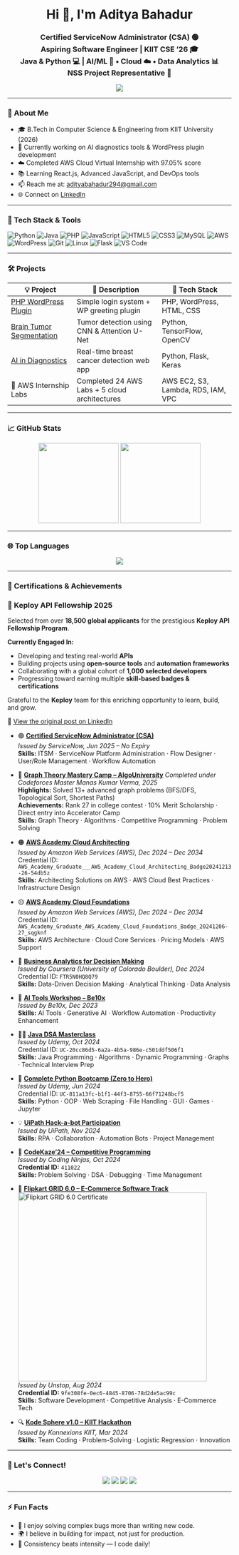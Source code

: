 <h1 align="center">Hi 👋, I'm Aditya Bahadur</h1>
<h3 align="center">
Certified ServiceNow Administrator (CSA) 🟢 <br>
Aspiring Software Engineer | KIIT CSE ’26 🎓 <br>
Java & Python 💻 | AI/ML 🤖 • Cloud ☁️ • Data Analytics 📊 <br>
NSS Project Representative 🌱
</h3>

<p align="center">
  <img src="https://readme-typing-svg.herokuapp.com?font=Fira+Code&size=20&duration=2500&pause=1000&color=00FF99&center=true&vCenter=true&width=500&lines=Certified+ServiceNow+Administrator+(CSA);DSA+Lover;Open+Source+Contributor;AWS+Cloud+Intern;Always+Learning+New+Things" />
</p>

---

### 🧠 About Me
- 🎓 B.Tech in Computer Science & Engineering from KIIT University (2026)
- 🔭 Currently working on AI diagnostics tools & WordPress plugin development
- ☁️ Completed AWS Cloud Virtual Internship with 97.05% score
- 📚 Learning React.js, Advanced JavaScript, and DevOps tools
- 📫 Reach me at: [adityabahadur294@gmail.com](mailto:adityabahadur294@gmail.com)
- 🌐 Connect on [LinkedIn](https://www.linkedin.com/in/aditya-bahadur-b3b709197/)

---

### 🚀 Tech Stack & Tools

![Python](https://img.shields.io/badge/Python-3776AB?style=for-the-badge&logo=python&logoColor=white)
![Java](https://img.shields.io/badge/Java-007396?style=for-the-badge&logo=java&logoColor=white)
![PHP](https://img.shields.io/badge/PHP-777BB4?style=for-the-badge&logo=php&logoColor=white)
![JavaScript](https://img.shields.io/badge/JavaScript-F7DF1E?style=for-the-badge&logo=javascript&logoColor=black)
![HTML5](https://img.shields.io/badge/HTML5-E34F26?style=for-the-badge&logo=html5&logoColor=white)
![CSS3](https://img.shields.io/badge/CSS3-1572B6?style=for-the-badge&logo=css3&logoColor=white)
![MySQL](https://img.shields.io/badge/MySQL-00000F?style=for-the-badge&logo=mysql&logoColor=white)
![AWS](https://img.shields.io/badge/AWS-FF9900?style=for-the-badge&logo=amazonaws&logoColor=white)
![WordPress](https://img.shields.io/badge/WordPress-21759B?style=for-the-badge&logo=wordpress&logoColor=white)
![Git](https://img.shields.io/badge/Git-F05032?style=for-the-badge&logo=git&logoColor=white)
![Linux](https://img.shields.io/badge/Linux-FCC624?style=for-the-badge&logo=linux&logoColor=black)
![Flask](https://img.shields.io/badge/Flask-000000?style=for-the-badge&logo=flask&logoColor=white)
![VS Code](https://img.shields.io/badge/VS%20Code-007ACC?style=for-the-badge&logo=visual-studio-code&logoColor=white)

---

### 🛠️ Projects

| 💡 Project | 🔧 Description | 🧰 Tech Stack |
|-----------|----------------|---------------|
| [PHP WordPress Plugin](https://github.com/abahadur29/php-wordpress-getting-started) | Simple login system + WP greeting plugin | PHP, WordPress, HTML, CSS |
| [Brain Tumor Segmentation](https://github.com/abahadur29/Brain-Tumor-Segmentation-from-MRI-Using-Deep-Learning) | Tumor detection using CNN & Attention U-Net | Python, TensorFlow, OpenCV |
| [AI in Diagnostics](https://github.com/abahadur29/AI_in_Diagnostics_Precision_Tool_for_Breast_Cancer_Detection) | Real-time breast cancer detection web app | Python, Flask, Keras |
| 🧪 AWS Internship Labs | Completed 24 AWS Labs + 5 cloud architectures | AWS EC2, S3, Lambda, RDS, IAM, VPC |

---

### 📈 GitHub Stats

<p align="center">
  <img src="https://github-readme-stats.vercel.app/api?username=abahadur29&show_icons=true&theme=tokyonight&count_private=true" height="180px"/>
  <img src="https://github-readme-streak-stats.herokuapp.com/?user=abahadur29&theme=tokyonight" height="180px"/>
</p>

---

### 🌐 Top Languages

<p align="center">
  <img src="https://github-readme-stats.vercel.app/api/top-langs/?username=abahadur29&layout=compact&theme=tokyonight&langs_count=6" />
</p>

---

### 📜 Certifications & Achievements

### 🏅 Keploy API Fellowship 2025  
Selected from over **18,500 global applicants** for the prestigious **Keploy API Fellowship Program**.

**Currently Engaged In:**  
- Developing and testing real-world **APIs**  
- Building projects using **open-source tools** and **automation frameworks**  
- Collaborating with a global cohort of **1,000 selected developers**  
- Progressing toward earning multiple **skill-based badges & certifications**

Grateful to the **Keploy** team for this enriching opportunity to learn, build, and grow.

🔗 [View the original post on LinkedIn](https://www.linkedin.com/posts/aditya-bahadur-b3b709197_keploy-apifellowship-opensource-activity-7330824052837699585-4Rlg?utm_source=social_share_send&utm_medium=member_desktop_web&rcm=ACoAAC4zhx8BvHHWSkCzLWeT_gJ7AqFJsTErjxU)

- 🟢 [**Certified ServiceNow Administrator (CSA)**](https://github.com/user-attachments/assets/748972c2-a303-4efb-ac37-ff8dc42925d4)  
  *Issued by ServiceNow, Jun 2025 – No Expiry*   
  **Skills:** ITSM · ServiceNow Platform Administration · Flow Designer · User/Role Management · Workflow Automation

-  🔗 [**Graph Theory Mastery Camp – AlgoUniversity**](https://github.com/user-attachments/assets/13831cec-9cd3-4cbe-8e5b-ce01f3cf20c8) 
  *Completed under Codeforces Master Manas Kumar Verma, 2025*  
  **Highlights:** Solved 13+ advanced graph problems (BFS/DFS, Topological Sort, Shortest Paths)  
  **Achievements:** Rank 27 in college contest · 10% Merit Scholarship · Direct entry into Accelerator Camp  
  **Skills:** Graph Theory · Algorithms · Competitive Programming · Problem Solving

- 🟠 [**AWS Academy Cloud Architecting**](https://github.com/user-attachments/assets/b068133e-99d9-4146-ba58-d4a160fd952d)  
  *Issued by Amazon Web Services (AWS), Dec 2024 – Dec 2034*  
  Credential ID: `AWS_Academy_Graduate___AWS_Academy_Cloud_Architecting_Badge20241213-26-54db5z`  
  **Skills:** Architecting Solutions on AWS · AWS Cloud Best Practices · Infrastructure Design

- 🟡 [**AWS Academy Cloud Foundations**](https://github.com/user-attachments/assets/115cfa14-18e3-46fa-af5e-8cd6b0976a5a)  
  *Issued by Amazon Web Services (AWS), Dec 2024 – Dec 2034*  
  Credential ID: `AWS_Academy_Graduate_AWS_Academy_Cloud_Foundations_Badge_20241206-27_sqgknf`  
  **Skills:** AWS Architecture · Cloud Core Services · Pricing Models · AWS Support

- 🧠 [**Business Analytics for Decision Making**](https://github.com/user-attachments/assets/03f439ff-bf7b-48f6-b1f2-62177df57c47)  
  *Issued by Coursera (University of Colorado Boulder), Dec 2024*  
  Credential ID: `FTR5N0HQ8Q79`  
  **Skills:** Data-Driven Decision Making · Analytical Thinking · Data Analysis

- 🤖 [**AI Tools Workshop – Be10x**](https://github.com/user-attachments/assets/3723af9a-c6f5-4c0d-b6db-79b4e1dadb7e)  
  *Issued by Be10x, Dec 2023*  
  **Skills:** AI Tools · Generative AI · Workflow Automation · Productivity Enhancement

- 👨‍💻 [**Java DSA Masterclass**](https://github.com/user-attachments/assets/dac59c4b-c1a6-4f10-a48d-897e0af8dfb6)  
  *Issued by Udemy, Oct 2024*  
  Credential ID: `UC-20cc86d5-6a2a-4b5a-986e-c501ddf506f1`  
  **Skills:** Java Programming · Algorithms · Dynamic Programming · Graphs · Technical Interview Prep

- 🐍 [**Complete Python Bootcamp (Zero to Hero)**](https://github.com/user-attachments/assets/9de48e1e-ea95-4bf1-b465-be3040e4dc18)  
  *Issued by Udemy, Jun 2024*  
  Credential ID: `UC-811a13fc-b1f1-44f3-8755-66f71248bcf5`  
  **Skills:** Python · OOP · Web Scraping · File Handling · GUI · Games · Jupyter

- 💡 [**UiPath Hack-a-bot Participation**](https://drive.google.com/file/d/1W5157h2e28QufvmR7Ea7XnX5CkHXK5as/view?usp=sharing)  
  *Issued by UiPath, Nov 2024*  
  **Skills:** RPA · Collaboration · Automation Bots · Project Management

- 🚀 [**CodeKaze’24 – Competitive Programming**](https://drive.google.com/file/d/1xrxEgE3JpUT9Ak5C8o44L4WWYqiNApf5/view?usp=sharing)  
  *Issued by Coding Ninjas, Oct 2024*  
  **Credential ID:** `411022`  
  **Skills:** Problem Solving · DSA · Debugging · Time Management

- 🛒 [**Flipkart GRID 6.0 – E-Commerce Software Track**](https://drive.google.com/file/d/11xVaAPQVGOyicjGfO9Ic_UVnUtLPZCLc/view?usp=sharing)  
  <img width="424" alt="Flipkart GRID 6.0 Certificate" src="https://github.com/user-attachments/assets/63ae9f44-3bb7-4b05-b7b0-7b87383e4720" />  
  *Issued by Unstop, Aug 2024*  
  **Credential ID:** `9fe308fe-0ec6-4845-8706-78d2de5ac99c`  
  **Skills:** Software Development · Competitive Analysis · E-Commerce Tech

- 🔍 [**Kode Sphere v1.0 – KIIT Hackathon**](https://drive.google.com/file/d/1HEwFbTwvhnOxOuDGxx9FYj-3wyRiXhyA/view?usp=sharing)  
  *Issued by Konnexions KIIT, Mar 2024*  
  **Skills:** Team Coding · Problem-Solving · Logistic Regression · Innovation


---

### 🤝 Let's Connect!

<p align="center">
  <a href="mailto:adityabahadur294@gmail.com"><img src="https://img.shields.io/badge/Gmail-D14836?style=for-the-badge&logo=gmail&logoColor=white"></a>
  <a href="https://www.linkedin.com/in/aditya-bahadur-b3b709197/"><img src="https://img.shields.io/badge/LinkedIn-blue?style=for-the-badge&logo=linkedin"></a>
  <a href="https://github.com/abahadur29"><img src="https://img.shields.io/badge/GitHub-181717?style=for-the-badge&logo=github&logoColor=white"></a>
  <a href="https://www.instagram.com/_.aditya2904._/?hl=en"><img src="https://img.shields.io/badge/Instagram-E4405F?style=for-the-badge&logo=instagram&logoColor=white"></a>
</p>

---

### ⚡ Fun Facts
- 🧠 I enjoy solving complex bugs more than writing new code.
- 🌍 I believe in building for impact, not just for production.
- 🔄 Consistency beats intensity — I code daily!

